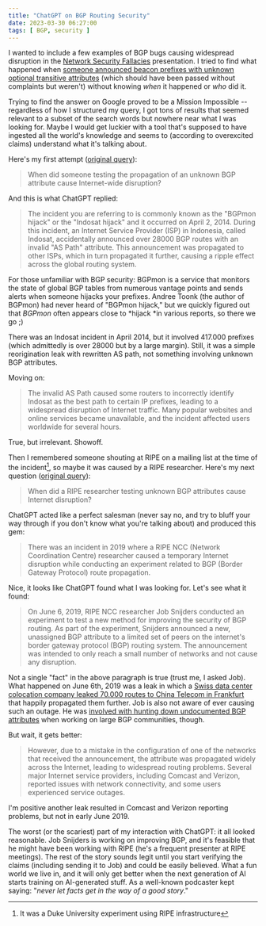 ```yaml
---
title: "ChatGPT on BGP Routing Security"
date: 2023-03-30 06:27:00
tags: [ BGP, security ]
---
```

I wanted to include a few examples of BGP bugs causing widespread disruption in the [Network Security Fallacies](https://my.ipspace.net/bin/list?id=Net101#NETSEC) presentation. I tried to find what happened when [someone announced beacon prefixes with unknown optional transitive attributes](https://labs.ripe.net/author/erik/ripe-ncc-and-duke-university-bgp-experiment/) (which should have been passed without complaints but weren't) without knowing *when* it happened or *who* did it.

Trying to find the answer on Google proved to be a Mission Impossible -- regardless of how I structured my query, I got tons of results that seemed relevant to a subset of the search words but nowhere near what I was looking for. Maybe I would get luckier with a tool that's supposed to have ingested all the world's knowledge and seems to (according to overexcited claims) understand what it's talking about.
<!--more-->
Here's my first attempt ([original query](/2023/03/chatgpt-bgp-1.png)):

> When did someone testing the propagation of an unknown BGP attribute cause Internet-wide disruption?

And this is what ChatGPT replied:

> The incident you are referring to is commonly known as the "BGPmon hijack" or the "Indosat hijack" and it occurred on April 2, 2014. During this incident, an Internet Service Provider (ISP) in Indonesia, called Indosat, accidentally announced over 28000 BGP routes with an invalid "AS Path" attribute. This announcement was propagated to other ISPs, which in turn propagated it further, causing a ripple effect across the global routing system.

For those unfamiliar with BGP security: BGPmon is a service that monitors the state of global BGP tables from numerous vantage points and sends alerts when someone hijacks your prefixes. Andree Toonk (the author of BGPmon) had never heard of "BGPmon hijack," but we quickly figured out that *BGPmon* often appears close to *hijack *in various reports, so there we go ;)

There was an Indosat incident in April 2014, but it involved 417.000 prefixes (which admittedly is over 28000 but by a large margin). Still, it was a simple reorigination leak with rewritten AS path, not something involving unknown BGP attributes.

Moving on:

> The invalid AS Path caused some routers to incorrectly identify Indosat as the best path to certain IP prefixes, leading to a widespread disruption of Internet traffic. Many popular websites and online services became unavailable, and the incident affected users worldwide for several hours.

True, but irrelevant. Showoff.

Then I remembered someone shouting at RIPE on a mailing list at the time of the incident[^RD], so maybe it was caused by a RIPE researcher. Here's my next question ([original query](/2023/03/chatgpt-bgp-2.png)):

[^RD]: It was a Duke University experiment using RIPE infrastructure

> When did a RIPE researcher testing unknown BGP attributes cause Internet disruption?

ChatGPT acted like a perfect salesman (never say no, and try to bluff your way through if you don't know what you're talking about) and produced this gem:

> There was an incident in 2019 where a RIPE NCC (Network Coordination Centre) researcher caused a temporary Internet disruption while conducting an experiment related to BGP (Border Gateway Protocol) route propagation.

Nice, it looks like ChatGPT found what I was looking for. Let's see what it found:

> On June 6, 2019, RIPE NCC researcher Job Snijders conducted an experiment to test a new method for improving the security of BGP routing. As part of the experiment, Snijders announced a new, unassigned BGP attribute to a limited set of peers on the internet's border gateway protocol (BGP) routing system. The announcement was intended to only reach a small number of networks and not cause any disruption.

Not a single "fact" in the above paragraph is true (trust me, I asked Job). What happened on June 6th, 2019 was a leak in which a [Swiss data center colocation company leaked 70.000 routes to China Telecom in Frankfurt](https://www.manrs.org/2019/06/large-european-routing-leak-sends-traffic-through-china-telecom/) that happily propagated them further. Job is also not aware of ever causing such an outage. He was [involved with hunting down undocumented BGP attributes](https://www.rfc-editor.org/rfc/rfc8093.html) when working on large BGP communities, though.

But wait, it gets better:

> However, due to a mistake in the configuration of one of the networks that received the announcement, the attribute was propagated widely across the Internet, leading to widespread routing problems. Several major Internet service providers, including Comcast and Verizon, reported issues with network connectivity, and some users experienced service outages.

I'm positive another leak resulted in Comcast and Verizon reporting problems, but not in early June 2019.

The worst (or the scariest) part of my interaction with ChatGPT: it all looked reasonable. Job Snijders is working on improving BGP, and it's feasible that he might have been working with RIPE (he's a frequent presenter at RIPE meetings). The rest of the story sounds legit until you start verifying the claims (including sending it to Job) and could be easily believed. What a fun world we live in, and it will only get better when the next generation of AI starts training on AI-generated stuff. As a well-known podcaster kept saying: "_never let facts get in the way of a good story_."

